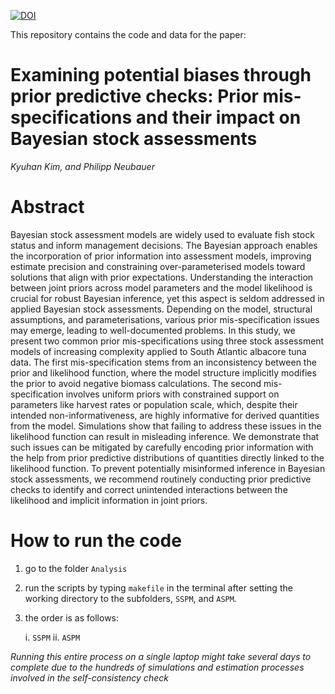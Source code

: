 [![DOI](https://zenodo.org/badge/724994045.svg)](https://doi.org/10.5281/zenodo.14219977)

This repository contains the code and data for the paper:

# Examining potential biases through prior predictive checks: Prior mis-specifications and their impact on Bayesian stock assessments

*Kyuhan Kim, and Philipp Neubauer*

# Abstract

Bayesian stock assessment models are widely used to evaluate fish
stock status and inform management decisions. The Bayesian approach
enables the incorporation of prior information into assessment models,
improving estimate precision and constraining over-parameterised
models toward solutions that align with prior expectations. Understanding
the interaction between joint priors across model parameters and the model likelihood is
crucial for robust Bayesian inference, yet this aspect is seldom
addressed in applied Bayesian stock assessments. Depending on the model,
structural assumptions, and parameterisations, various prior
mis-specification issues may emerge, leading to well-documented
problems. In this study, we present two common prior
mis-specifications using three stock assessment models of increasing
complexity applied to South Atlantic albacore tuna data. The first
mis-specification stems from an inconsistency between the prior and
likelihood function, where the model structure implicitly modifies the
prior to avoid negative biomass calculations. The second
mis-specification involves uniform priors with constrained support on
parameters like harvest rates or population scale, which, despite
their intended non-informativeness, are highly informative for derived
quantities from the model. Simulations show that failing to address these
issues in the likelihood function can result in misleading
inference. We demonstrate that such issues can be mitigated by
carefully encoding prior information with the help from prior predictive distributions of
quantities directly linked to the likelihood function. To prevent
potentially misinformed inference in Bayesian stock assessments, we
recommend routinely conducting prior predictive checks to identify and
correct unintended interactions between the likelihood and implicit
information in joint priors.


# How to run the code

1. go to the folder `Analysis`

2. run the scripts by typing `makefile` in the terminal after setting the working directory to the subfolders, `SSPM`, and `ASPM`.

3. the order is as follows:

   i. `SSPM`
   ii. `ASPM`

*Running this entire process on a single laptop might take several days to complete due to the hundreds of simulations and estimation processes involved in the self-consistency check*
